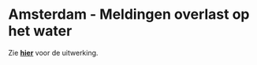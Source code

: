 # Amsterdam - Meldingen overlast op het water

Zie **[hier](<https://github.com/VNG-Realisatie/gemma-zaken/blob/MarcelMoerman-patch-2/docs/processen/bestanden/amsterdam/README.md>)** voor de uitwerking. 
